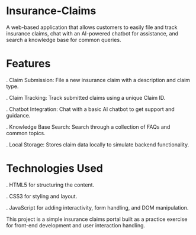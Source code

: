 # Insurance-Claims

A web-based application that allows customers to easily file and track insurance claims, chat with an AI-powered chatbot for assistance, and search a knowledge base for common queries.

# Features

   . Claim Submission: File a new insurance claim with a description and claim type.
   
   . Claim Tracking: Track submitted claims using a unique Claim ID.
   
   . Chatbot Integration: Chat with a basic AI chatbot to get support and guidance.
   
   . Knowledge Base Search: Search through a collection of FAQs and common topics.
   
   . Local Storage: Stores claim data locally to simulate backend functionality.

# Technologies Used

   . HTML5 for structuring the content.
   
   . CSS3 for styling and layout.
   
   . JavaScript for adding interactivity, form handling, and DOM manipulation.


 This project is a simple insurance claims portal built as a practice exercise for front-end development and user interaction handling.
